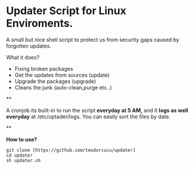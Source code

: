 
# Updater Script for Linux Enviroments.

A small but nice shell script to protect us from security gaps caused by forgotten updates.

What it does?

- Fixing broken  packages
- Get the updates from sources (update)
- Upgrade the packages (upgrade)
- Cleans the junk (auto-clean,purge etc..)

**

A cronjob its built-in to run the script **everyday at 5 AM,** and it **logs as well everyday** at /etc/uptader/logs. You can easily sort the files by date.

** 

**How to use?**

    git clone [https://github.com/teodorcucu/updater]
    cd updater
    sh updater.sh
